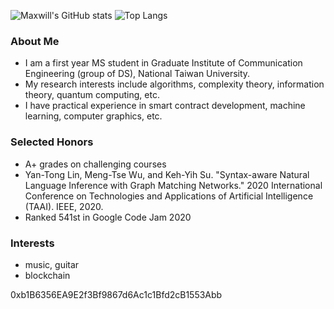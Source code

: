 ![Maxwill's GitHub stats](https://github-readme-stats.vercel.app/api?username=eazyreal&show_icons=true&theme=dark&include_all_commits=true)
![Top Langs](https://github-readme-stats.vercel.app/api/top-langs/?username=eazyreal&show_icons=true&theme=dark)

### About Me
- I am a first year MS student in Graduate Institute of Communication Engineering (group of DS), National Taiwan University.
- My research interests include algorithms, complexity theory, information theory, quantum computing, etc.
- I have practical experience in smart contract development, machine learning, computer graphics, etc.

### Selected Honors
- A+ grades on challenging courses
- Yan-Tong Lin, Meng-Tse Wu, and Keh-Yih Su. "Syntax-aware Natural Language Inference with Graph Matching Networks." 2020 International Conference on Technologies and Applications of Artificial Intelligence (TAAI). IEEE, 2020.
- Ranked 541st in Google Code Jam 2020

### Interests
- music, guitar
- blockchain

0xb1B6356EA9E2f3Bf9867d6Ac1c1Bfd2cB1553Abb

